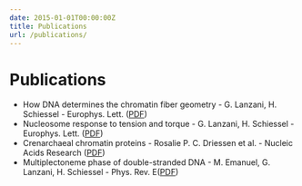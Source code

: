 ```yaml
---
date: 2015-01-01T00:00:00Z
title: Publications
url: /publications/
---
```

<h1 class="content-subhead">Publications</h1>

<ul>
    <li>
    How DNA determines the chromatin fiber geometry - G. Lanzani, H. Schiessel - Europhys. Lett. (<a class="links" href="/public/epl14247.pdf">PDF</a>)
    </li>
    <li>
    Nucleosome response to tension and torque - G. Lanzani, H. Schiessel - Europhys. Lett. (<a class="links" href="/public/epl0295.pdf">PDF</a>)
    </li>
    <li>
    Crenarchaeal chromatin proteins - Rosalie P. C. Driessen et al. - Nucleic Acids Research (<a class="links" href="http://nar.oxfordjournals.org/content/41/1/196.full-text-lowres.pdf">PDF</a>)
    </li>
    <li>
    Multiplectoneme phase of double-stranded DNA - M. Emanuel, G. Lanzani, H. Schiessel - Phys. Rev. E(<a class="links" href="/public/PhysRevE.pdf">PDF</a>)
    </li>
</ul>


